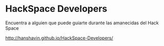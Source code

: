 HackSpace Developers
====================

Encuentra a alguien que puede guiarte durante las amanecidas del Hack Space

http://hanshavin.github.io/HackSpace-Developers/